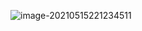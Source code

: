 

![image-20210515221234511](https://raw.githubusercontent.com/TWDH/Leetcode-From-Zero/pictures/img/image-20210515221234511.png)